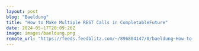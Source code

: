 ```yaml
---
layout: post
blog: "Baeldung"
title: "How to Make Multiple REST Calls in CompletableFuture"
date: 2024-05-17T20:09:26Z
image: images/baeldung.png
remote_url: "https://feeds.feedblitz.com/~/896804147/0/baeldung~How-to-Make-Multiple-REST-Calls-in-CompletableFuture"
---
```

